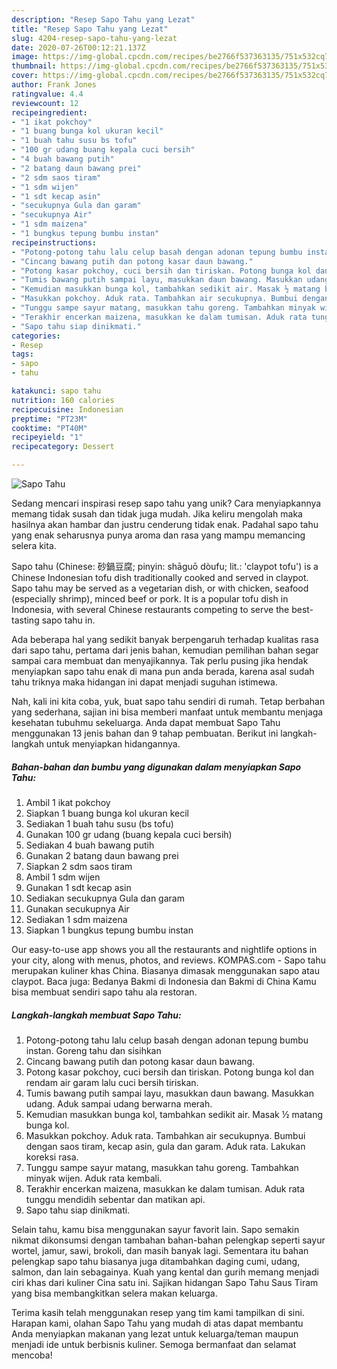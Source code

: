 ```yaml
---
description: "Resep Sapo Tahu yang Lezat"
title: "Resep Sapo Tahu yang Lezat"
slug: 4204-resep-sapo-tahu-yang-lezat
date: 2020-07-26T00:12:21.137Z
image: https://img-global.cpcdn.com/recipes/be2766f537363135/751x532cq70/sapo-tahu-foto-resep-utama.jpg
thumbnail: https://img-global.cpcdn.com/recipes/be2766f537363135/751x532cq70/sapo-tahu-foto-resep-utama.jpg
cover: https://img-global.cpcdn.com/recipes/be2766f537363135/751x532cq70/sapo-tahu-foto-resep-utama.jpg
author: Frank Jones
ratingvalue: 4.4
reviewcount: 12
recipeingredient:
- "1 ikat pokchoy"
- "1 buang bunga kol ukuran kecil"
- "1 buah tahu susu bs tofu"
- "100 gr udang buang kepala cuci bersih"
- "4 buah bawang putih"
- "2 batang daun bawang prei"
- "2 sdm saos tiram"
- "1 sdm wijen"
- "1 sdt kecap asin"
- "secukupnya Gula dan garam"
- "secukupnya Air"
- "1 sdm maizena"
- "1 bungkus tepung bumbu instan"
recipeinstructions:
- "Potong-potong tahu lalu celup basah dengan adonan tepung bumbu instan. Goreng tahu dan sisihkan"
- "Cincang bawang putih dan potong kasar daun bawang."
- "Potong kasar pokchoy, cuci bersih dan tiriskan. Potong bunga kol dan rendam air garam lalu cuci bersih tiriskan."
- "Tumis bawang putih sampai layu, masukkan daun bawang. Masukkan udang. Aduk sampai udang berwarna merah."
- "Kemudian masukkan bunga kol, tambahkan sedikit air. Masak ½ matang bunga kol."
- "Masukkan pokchoy. Aduk rata. Tambahkan air secukupnya. Bumbui dengan saos tiram, kecap asin, gula dan garam. Aduk rata. Lakukan koreksi rasa."
- "Tunggu sampe sayur matang, masukkan tahu goreng. Tambahkan minyak wijen. Aduk rata kembali."
- "Terakhir encerkan maizena, masukkan ke dalam tumisan. Aduk rata tunggu mendidih sebentar dan matikan api."
- "Sapo tahu siap dinikmati."
categories:
- Resep
tags:
- sapo
- tahu

katakunci: sapo tahu 
nutrition: 160 calories
recipecuisine: Indonesian
preptime: "PT23M"
cooktime: "PT40M"
recipeyield: "1"
recipecategory: Dessert

---
```



![Sapo Tahu](https://img-global.cpcdn.com/recipes/be2766f537363135/751x532cq70/sapo-tahu-foto-resep-utama.jpg)

Sedang mencari inspirasi resep sapo tahu yang unik? Cara menyiapkannya memang tidak susah dan tidak juga mudah. Jika keliru mengolah maka hasilnya akan hambar dan justru cenderung tidak enak. Padahal sapo tahu yang enak seharusnya punya aroma dan rasa yang mampu memancing selera kita.

Sapo tahu (Chinese: 砂鍋豆腐; pinyin: shāguō dòufu; lit.: &#39;claypot tofu&#39;) is a Chinese Indonesian tofu dish traditionally cooked and served in claypot. Sapo tahu may be served as a vegetarian dish, or with chicken, seafood (especially shrimp), minced beef or pork. It is a popular tofu dish in Indonesia, with several Chinese restaurants competing to serve the best-tasting sapo tahu in.

Ada beberapa hal yang sedikit banyak berpengaruh terhadap kualitas rasa dari sapo tahu, pertama dari jenis bahan, kemudian pemilihan bahan segar sampai cara membuat dan menyajikannya. Tak perlu pusing jika hendak menyiapkan sapo tahu enak di mana pun anda berada, karena asal sudah tahu triknya maka hidangan ini dapat menjadi suguhan istimewa.


Nah, kali ini kita coba, yuk, buat sapo tahu sendiri di rumah. Tetap berbahan yang sederhana, sajian ini bisa memberi manfaat untuk membantu menjaga kesehatan tubuhmu sekeluarga. Anda dapat membuat Sapo Tahu menggunakan 13 jenis bahan dan 9 tahap pembuatan. Berikut ini langkah-langkah untuk menyiapkan hidangannya.

<!--inarticleads1-->

##### Bahan-bahan dan bumbu yang digunakan dalam menyiapkan Sapo Tahu:

1. Ambil 1 ikat pokchoy
1. Siapkan 1 buang bunga kol ukuran kecil
1. Sediakan 1 buah tahu susu (bs tofu)
1. Gunakan 100 gr udang (buang kepala cuci bersih)
1. Sediakan 4 buah bawang putih
1. Gunakan 2 batang daun bawang prei
1. Siapkan 2 sdm saos tiram
1. Ambil 1 sdm wijen
1. Gunakan 1 sdt kecap asin
1. Sediakan secukupnya Gula dan garam
1. Gunakan secukupnya Air
1. Sediakan 1 sdm maizena
1. Siapkan 1 bungkus tepung bumbu instan


Our easy-to-use app shows you all the restaurants and nightlife options in your city, along with menus, photos, and reviews. KOMPAS.com - Sapo tahu merupakan kuliner khas China. Biasanya dimasak menggunakan sapo atau claypot. Baca juga: Bedanya Bakmi di Indonesia dan Bakmi di China Kamu bisa membuat sendiri sapo tahu ala restoran. 

<!--inarticleads2-->

##### Langkah-langkah membuat Sapo Tahu:

1. Potong-potong tahu lalu celup basah dengan adonan tepung bumbu instan. Goreng tahu dan sisihkan
1. Cincang bawang putih dan potong kasar daun bawang.
1. Potong kasar pokchoy, cuci bersih dan tiriskan. Potong bunga kol dan rendam air garam lalu cuci bersih tiriskan.
1. Tumis bawang putih sampai layu, masukkan daun bawang. Masukkan udang. Aduk sampai udang berwarna merah.
1. Kemudian masukkan bunga kol, tambahkan sedikit air. Masak ½ matang bunga kol.
1. Masukkan pokchoy. Aduk rata. Tambahkan air secukupnya. Bumbui dengan saos tiram, kecap asin, gula dan garam. Aduk rata. Lakukan koreksi rasa.
1. Tunggu sampe sayur matang, masukkan tahu goreng. Tambahkan minyak wijen. Aduk rata kembali.
1. Terakhir encerkan maizena, masukkan ke dalam tumisan. Aduk rata tunggu mendidih sebentar dan matikan api.
1. Sapo tahu siap dinikmati.


Selain tahu, kamu bisa menggunakan sayur favorit lain. Sapo semakin nikmat dikonsumsi dengan tambahan bahan-bahan pelengkap seperti sayur wortel, jamur, sawi, brokoli, dan masih banyak lagi. Sementara itu bahan pelengkap sapo tahu biasanya juga ditambahkan daging cumi, udang, salmon, dan lain sebagainya. Kuah yang kental dan gurih memang menjadi ciri khas dari kuliner Cina satu ini. Sajikan hidangan Sapo Tahu Saus Tiram yang bisa membangkitkan selera makan keluarga. 

Terima kasih telah menggunakan resep yang tim kami tampilkan di sini. Harapan kami, olahan Sapo Tahu yang mudah di atas dapat membantu Anda menyiapkan makanan yang lezat untuk keluarga/teman maupun menjadi ide untuk berbisnis kuliner. Semoga bermanfaat dan selamat mencoba!
